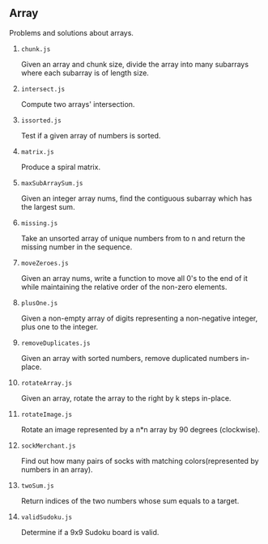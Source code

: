 ## Array

Problems and solutions about arrays.

1. `chunk.js`

   Given an array and chunk size, divide the array into many subarrays where each subarray is of length size.

2. `intersect.js`

   Compute two arrays' intersection.

3. `issorted.js`

   Test if a given array of numbers is sorted.

4. `matrix.js`

   Produce a spiral matrix.

5. `maxSubArraySum.js`

   Given an integer array nums, find the contiguous subarray which has the largest sum.

6. `missing.js`

   Take an unsorted array of unique numbers from to n and return the missing number in the sequence.

7. `moveZeroes.js`

   Given an array nums, write a function to move all 0's to the end of it while maintaining the relative order of the non-zero elements.

8. `plusOne.js`

   Given a non-empty array of digits representing a non-negative integer, plus one to the integer.

9. `removeDuplicates.js`

   Given an array with sorted numbers, remove duplicated numbers in-place.

10. `rotateArray.js`

    Given an array, rotate the array to the right by k steps in-place.

11. `rotateImage.js`

    Rotate an image represented by a n\*n array by 90 degrees (clockwise).

12. `sockMerchant.js`

    Find out how many pairs of socks with matching colors(represented by numbers in an array).

13. `twoSum.js`

    Return indices of the two numbers whose sum equals to a target.

14. `validSudoku.js`

    Determine if a 9x9 Sudoku board is valid.
